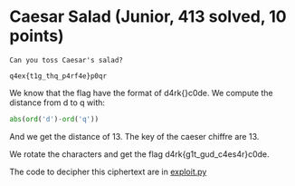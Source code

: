 # Caesar Salad (Junior, 413 solved, 10 points)

```
Can you toss Caesar's salad?

q4ex{t1g_thq_p4rf4e}p0qr
```

We know that the flag have the format of d4rk{<flag>}c0de. 
We compute the distance from d to q with:

```python
abs(ord('d')-ord('q'))
```

And we get the distance of 13.
The key of the caeser chiffre are 13.

We rotate the characters and get the flag d4rk{g1t_gud_c4es4r}c0de.

The code to decipher this ciphertext are in [exploit.py](https://github.com/Lev9L-Team/ctf/tree/master/2018-08-16_hackcon/caesar_salad/exploit.py)